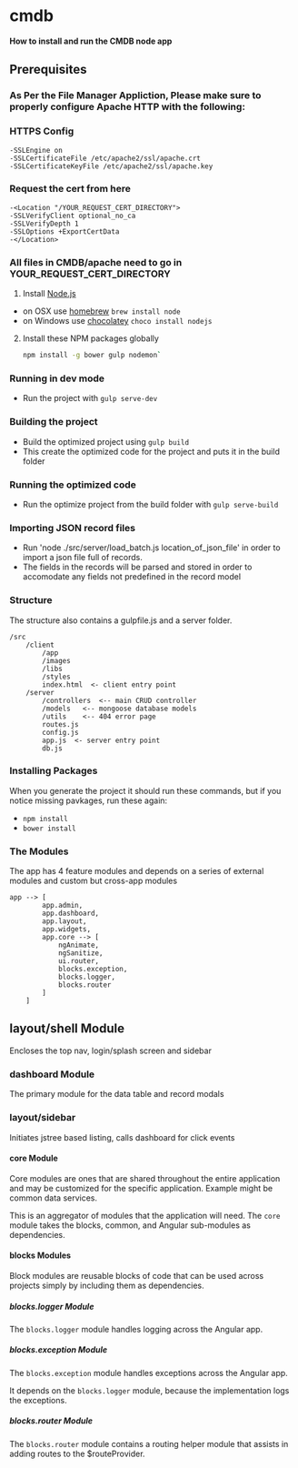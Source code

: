 # cmdb

**How to install and run the CMDB node app**

## Prerequisites

### As Per the File Manager Appliction, Please make sure to properly configure Apache HTTP with the following:

### HTTPS Config
	-SSLEngine on
	-SSLCertificateFile /etc/apache2/ssl/apache.crt
	-SSLCertificateKeyFile /etc/apache2/ssl/apache.key

### Request the cert from here
	-<Location "/YOUR_REQUEST_CERT_DIRECTORY">
	-SSLVerifyClient optional_no_ca
	-SSLVerifyDepth 1
	-SSLOptions +ExportCertData
	-</Location>

### All files in CMDB/apache need to go in YOUR_REQUEST_CERT_DIRECTORY

1. Install [Node.js](http://nodejs.org) 
 - on OSX use [homebrew](http://brew.sh) `brew install node`
 - on Windows use [chocolatey](https://chocolatey.org/) `choco install nodejs`

2. Install these NPM packages globally

    ```bash
    npm install -g bower gulp nodemon`
    ```

### Running in dev mode
 - Run the project with `gulp serve-dev`

### Building the project
 - Build the optimized project using `gulp build`
 - This create the optimized code for the project and puts it in the build folder

### Running the optimized code
 - Run the optimize project from the build folder with `gulp serve-build`

### Importing JSON record files
 - Run 'node ./src/server/load_batch.js  location_of_json_file' in order to import a json file full of records. 
 - The fields in the records will be parsed and stored in order to accomodate any fields not predefined in the record model

### Structure
The structure also contains a gulpfile.js and a server folder. 

	/src
		/client
			/app
			/images
			/libs
			/styles
			index.html  <- client entry point
		/server
			/controllers  <-- main CRUD controller
			/models   <-- mongoose database models
			/utils    <-- 404 error page
			routes.js
			config.js
			app.js  <- server entry point
			db.js
	
### Installing Packages
When you generate the project it should run these commands, but if you notice missing pavkages, run these again:

 - `npm install`
 - `bower install`

### The Modules
The app has 4 feature modules and depends on a series of external modules and custom but cross-app modules

```
app --> [
        app.admin,
        app.dashboard,
        app.layout, 
        app.widgets,
		app.core --> [
			ngAnimate,
			ngSanitize,
			ui.router,
			blocks.exception,
			blocks.logger,
			blocks.router
		]
    ]
```

## layout/shell Module
Encloses the top nav, login/splash screen and sidebar

### dashboard Module
The primary module for the data table and record modals

### layout/sidebar
Initiates jstree based listing, calls dashboard for click events

#### core Module
Core modules are ones that are shared throughout the entire application and may be customized for the specific application. Example might be common data services.

This is an aggregator of modules that the application will need. The `core` module takes the blocks, common, and Angular sub-modules as dependencies. 

#### blocks Modules
Block modules are reusable blocks of code that can be used across projects simply by including them as dependencies.

##### blocks.logger Module
The `blocks.logger` module handles logging across the Angular app.

##### blocks.exception Module
The `blocks.exception` module handles exceptions across the Angular app.

It depends on the `blocks.logger` module, because the implementation logs the exceptions.

##### blocks.router Module
The `blocks.router` module contains a routing helper module that assists in adding routes to the $routeProvider.
